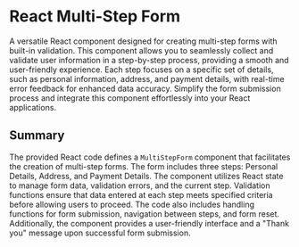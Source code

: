 # React Multi-Step Form

A versatile React component designed for creating multi-step forms with built-in validation. This component allows you to seamlessly collect and validate user information in a step-by-step process, providing a smooth and user-friendly experience. Each step focuses on a specific set of details, such as personal information, address, and payment details, with real-time error feedback for enhanced data accuracy. Simplify the form submission process and integrate this component effortlessly into your React applications.

## Summary

The provided React code defines a `MultiStepForm` component that facilitates the creation of multi-step forms. The form includes three steps: Personal Details, Address, and Payment Details. The component utilizes React state to manage form data, validation errors, and the current step. Validation functions ensure that data entered at each step meets specified criteria before allowing users to proceed. The code also includes handling functions for form submission, navigation between steps, and form reset. Additionally, the component provides a user-friendly interface and a "Thank you" message upon successful form submission.
